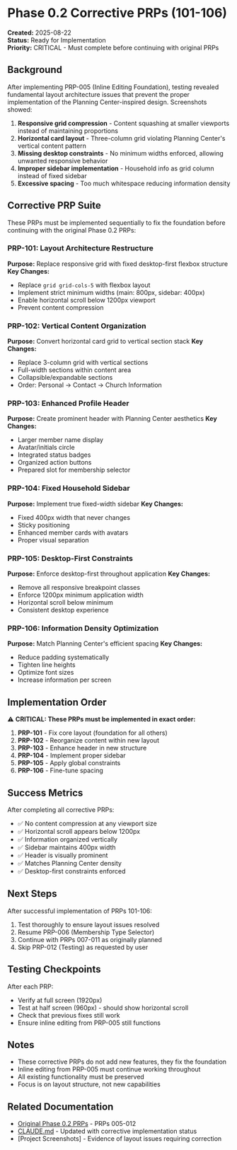 # Phase 0.2 Corrective PRPs (101-106)

**Created:** 2025-08-22  
**Status:** Ready for Implementation  
**Priority:** CRITICAL - Must complete before continuing with original PRPs  

## Background

After implementing PRP-005 (Inline Editing Foundation), testing revealed fundamental layout architecture issues that prevent the proper implementation of the Planning Center-inspired design. Screenshots showed:

1. **Responsive grid compression** - Content squashing at smaller viewports instead of maintaining proportions
2. **Horizontal card layout** - Three-column grid violating Planning Center's vertical content pattern
3. **Missing desktop constraints** - No minimum widths enforced, allowing unwanted responsive behavior
4. **Improper sidebar implementation** - Household info as grid column instead of fixed sidebar
5. **Excessive spacing** - Too much whitespace reducing information density

## Corrective PRP Suite

These PRPs must be implemented sequentially to fix the foundation before continuing with the original Phase 0.2 PRPs:

### PRP-101: Layout Architecture Restructure
**Purpose:** Replace responsive grid with fixed desktop-first flexbox structure  
**Key Changes:**
- Replace `grid grid-cols-5` with flexbox layout
- Implement strict minimum widths (main: 800px, sidebar: 400px)
- Enable horizontal scroll below 1200px viewport
- Prevent content compression

### PRP-102: Vertical Content Organization  
**Purpose:** Convert horizontal card grid to vertical section stack
**Key Changes:**
- Replace 3-column grid with vertical sections
- Full-width sections within content area
- Collapsible/expandable sections
- Order: Personal → Contact → Church Information

### PRP-103: Enhanced Profile Header
**Purpose:** Create prominent header with Planning Center aesthetics
**Key Changes:**
- Larger member name display
- Avatar/initials circle
- Integrated status badges
- Organized action buttons
- Prepared slot for membership selector

### PRP-104: Fixed Household Sidebar
**Purpose:** Implement true fixed-width sidebar
**Key Changes:**
- Fixed 400px width that never changes
- Sticky positioning
- Enhanced member cards with avatars
- Proper visual separation

### PRP-105: Desktop-First Constraints
**Purpose:** Enforce desktop-first throughout application
**Key Changes:**
- Remove all responsive breakpoint classes
- Enforce 1200px minimum application width
- Horizontal scroll below minimum
- Consistent desktop experience

### PRP-106: Information Density Optimization
**Purpose:** Match Planning Center's efficient spacing
**Key Changes:**
- Reduce padding systematically
- Tighten line heights
- Optimize font sizes
- Increase information per screen

## Implementation Order

⚠️ **CRITICAL: These PRPs must be implemented in exact order:**

1. **PRP-101** - Fix core layout (foundation for all others)
2. **PRP-102** - Reorganize content within new layout
3. **PRP-103** - Enhance header in new structure
4. **PRP-104** - Implement proper sidebar
5. **PRP-105** - Apply global constraints
6. **PRP-106** - Fine-tune spacing

## Success Metrics

After completing all corrective PRPs:
- ✅ No content compression at any viewport size
- ✅ Horizontal scroll appears below 1200px
- ✅ Information organized vertically
- ✅ Sidebar maintains 400px width
- ✅ Header is visually prominent
- ✅ Matches Planning Center density
- ✅ Desktop-first constraints enforced

## Next Steps

After successful implementation of PRPs 101-106:
1. Test thoroughly to ensure layout issues resolved
2. Resume PRP-006 (Membership Type Selector)
3. Continue with PRPs 007-011 as originally planned
4. Skip PRP-012 (Testing) as requested by user

## Testing Checkpoints

After each PRP:
- Verify at full screen (1920px)
- Test at half screen (960px) - should show horizontal scroll
- Check that previous fixes still work
- Ensure inline editing from PRP-005 still functions

## Notes

- These corrective PRPs do not add new features, they fix the foundation
- Inline editing from PRP-005 must continue working throughout
- All existing functionality must be preserved
- Focus is on layout structure, not new capabilities

## Related Documentation

- [Original Phase 0.2 PRPs](README.md) - PRPs 005-012
- [CLAUDE.md](../../../CLAUDE.md) - Updated with corrective implementation status
- [Project Screenshots] - Evidence of layout issues requiring correction